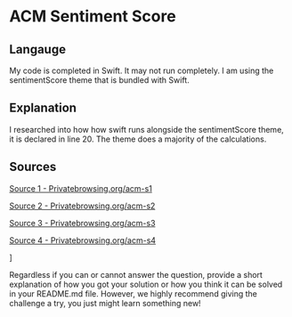 # ACM Sentiment Score

## Langauge

My code is completed in Swift. It may not run completely. I am using the sentimentScore theme that is bundled with Swift.

## Explanation
I researched into how how swift runs alongside the sentimentScore theme, it is declared in line 20. The theme does a majority of the calculations.


## [](https://github.com/ACM-Research/Coding-Challenge-S21#question-one)Sources

[Source 1 - Privatebrowsing.org/acm-s1](privatebrowsing.org/acm-s1) 

[Source 2 - Privatebrowsing.org/acm-s2](privatebrowsing.org/acm-s2) 

[Source 3 - Privatebrowsing.org/acm-s3](privatebrowsing.org/acm-s3) 

[Source 4 - Privatebrowsing.org/acm-s4](privatebrowsing.org/acm-s4) 


]

Regardless if you can or cannot answer the question, provide a short explanation of how you got your solution or how you think it can be solved in your README.md file. However, we highly recommend giving the challenge a try, you just might learn something new!


